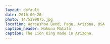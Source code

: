 ```yaml
---
layout: default
date: 2016-09-26
photo: 1475299875.jpg
location: Horseshoe Bend, Page, Arizona, USA
caption_header: Hakuna Matata
caption: The Lion King made in Arizona.
---
```

